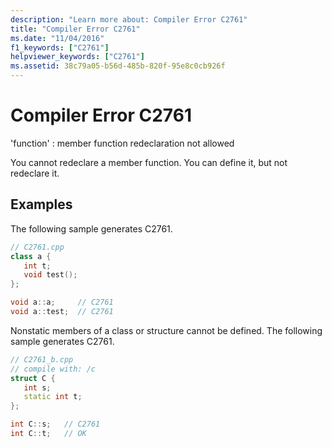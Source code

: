 ```yaml
---
description: "Learn more about: Compiler Error C2761"
title: "Compiler Error C2761"
ms.date: "11/04/2016"
f1_keywords: ["C2761"]
helpviewer_keywords: ["C2761"]
ms.assetid: 38c79a05-b56d-485b-820f-95e8c0cb926f
---
```

# Compiler Error C2761

'function' : member function redeclaration not allowed

You cannot redeclare a member function. You can define it, but not redeclare it.

## Examples

The following sample generates C2761.

```cpp
// C2761.cpp
class a {
   int t;
   void test();
};

void a::a;     // C2761
void a::test;  // C2761
```

Nonstatic members of a class or structure cannot be defined.  The following sample generates C2761.

```cpp
// C2761_b.cpp
// compile with: /c
struct C {
   int s;
   static int t;
};

int C::s;   // C2761
int C::t;   // OK
```
